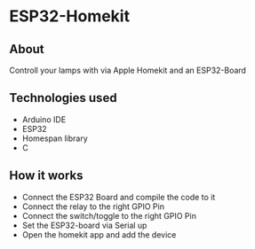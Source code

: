 # ESP32-Homekit

## About
Controll your lamps with via Apple Homekit and an ESP32-Board

## Technologies used
* Arduino IDE
* ESP32
* Homespan library
* C

## How it works
* Connect the ESP32 Board and compile the code to it
* Connect the relay to the right GPIO Pin
* Connect the switch/toggle to the right GPIO Pin
* Set the ESP32-board via Serial up
* Open the homekit app and add the device

